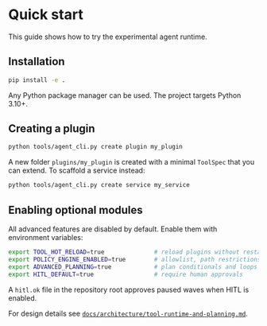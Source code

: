# Quick start

This guide shows how to try the experimental agent runtime.

## Installation

```bash
pip install -e .
```

Any Python package manager can be used. The project targets Python 3.10+.

## Creating a plugin

```bash
python tools/agent_cli.py create plugin my_plugin
```

A new folder `plugins/my_plugin` is created with a minimal `ToolSpec` that you
can extend. To scaffold a service instead:

```bash
python tools/agent_cli.py create service my_service
```

## Enabling optional modules

All advanced features are disabled by default. Enable them with environment variables:

```bash
export TOOL_HOT_RELOAD=true              # reload plugins without restart
export POLICY_ENGINE_ENABLED=true        # allowlist, path restrictions, rate limits
export ADVANCED_PLANNING=true            # plan conditionals and loops
export HITL_DEFAULT=true                 # require human approvals
```

A `hitl.ok` file in the repository root approves paused waves when HITL is enabled.

For design details see [`docs/architecture/tool-runtime-and-planning.md`](architecture/tool-runtime-and-planning.md).

